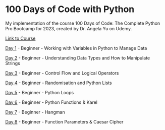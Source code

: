 # 100 Days of Code with Python
My implementation of the course 100 Days of Code: The Complete Python Pro Bootcamp for 2023, created by Dr. Angela Yu on Udemy.

[Link to Course](https://www.udemy.com/course/100-days-of-code/)

[Day 1](https://github.com/Mrezamaleki/100_days_py/tree/main/day_1) - Beginner - Working with Variables in Python to Manage Data

[Day 2](https://github.com/Mrezamaleki/100_days_py/tree/main/day_2) - Beginner - Understanding Data Types and How to Manipulate Strings

[Day 3](https://github.com/Mrezamaleki/100_days_py/tree/main/day_3) - Beginner - Control Flow and Logical Operators

[Day 4](https://github.com/Mrezamaleki/100_days_py/tree/main/day_4) - Beginner - Randomisation and Python Lists

[Day 5](https://github.com/Mrezamaleki/100_days_py/tree/main/day_5) - Beginner - Python Loops

[Day 6](https://github.com/Mrezamaleki/100_days_py/tree/main/day_6) - Beginner - Python Functions & Karel

[Day 7](https://github.com/Mrezamaleki/100_days_py/tree/main/day_7) - Beginner - Hangman

[Day 8](https://github.com/Mrezamaleki/100_days_py/tree/main/day_8) - Beginner - Function Parameters & Caesar Cipher
